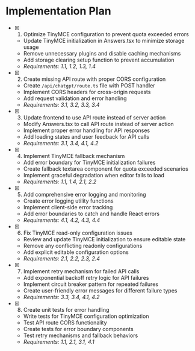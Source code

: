 # Implementation Plan

- [x] 1. Optimize TinyMCE configuration to prevent quota exceeded errors

  - Update TinyMCE initialization in Answers.tsx to minimize storage usage
  - Remove unnecessary plugins and disable caching mechanisms
  - Add storage clearing setup function to prevent accumulation
  - _Requirements: 1.1, 1.2, 1.3, 1.4_

- [x] 2. Create missing API route with proper CORS configuration

  - Create `/api/chatgpt/route.ts` file with POST handler
  - Implement CORS headers for cross-origin requests
  - Add request validation and error handling
  - _Requirements: 3.1, 3.2, 3.3, 3.4_

- [x] 3. Update frontend to use API route instead of server action

  - Modify Answers.tsx to call API route instead of server action
  - Implement proper error handling for API responses
  - Add loading states and user feedback for API calls
  - _Requirements: 3.1, 3.4, 4.1, 4.2_

- [x] 4. Implement TinyMCE fallback mechanism

  - Add error boundary for TinyMCE initialization failures
  - Create fallback textarea component for quota exceeded scenarios
  - Implement graceful degradation when editor fails to load
  - _Requirements: 1.1, 1.4, 2.1, 2.2_

- [x] 5. Add comprehensive error logging and monitoring

  - Create error logging utility functions
  - Implement client-side error tracking
  - Add error boundaries to catch and handle React errors
  - _Requirements: 4.1, 4.2, 4.3, 4.4_

- [x] 6. Fix TinyMCE read-only configuration issues

  - Review and update TinyMCE initialization to ensure editable state
  - Remove any conflicting readonly configurations
  - Add explicit editable configuration options
  - _Requirements: 2.1, 2.2, 2.3, 2.4_

- [x] 7. Implement retry mechanism for failed API calls

  - Add exponential backoff retry logic for API failures
  - Implement circuit breaker pattern for repeated failures
  - Create user-friendly error messages for different failure types
  - _Requirements: 3.3, 3.4, 4.1, 4.2_

- [x] 8. Create unit tests for error handling

  - Write tests for TinyMCE configuration optimization
  - Test API route CORS functionality
  - Create tests for error boundary components
  - Test retry mechanisms and fallback behaviors
  - _Requirements: 1.1, 2.1, 3.1, 4.1_
